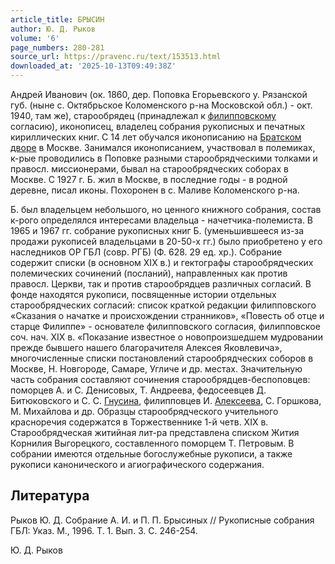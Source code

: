 ```yaml
---
article_title: БРЫСИН
author: Ю. Д. Рыков
volume: '6'
page_numbers: 280-281
source_url: https://pravenc.ru/text/153513.html
downloaded_at: '2025-10-13T09:49:38Z'
---
```


Андрей Иванович (ок. 1860, дер. Поповка Егорьевского у. Рязанской губ. (ныне с. Октябрьское Коломенского р-на Московской обл.) - окт. 1940, там же), старообрядец (принадлежал к [филипповскому](https://pravenc.ru/text/филипповскому.html) согласию), иконописец, владелец собрания рукописных и печатных кириллических книг. С 14 лет обучался иконописанию на [Братском дворе](<https://pravenc.ru/text/Братском дворе.html>) в Москве. Занимался иконописанием, участвовал в полемиках, к-рые проводились в Поповке разными старообрядческими толками и правосл. миссионерами, бывал на старообрядческих соборах в Москве. С 1927 г. Б. жил в Москве, в последние годы - в родной деревне, писал иконы. Похоронен в с. Маливе Коломенского р-на.

Б. был владельцем небольшого, но ценного книжного собрания, состав к-рого определялся интересами владельца - начетчика-полемиста. В 1965 и 1967 гг. собрание рукописных книг Б. (уменьшившееся из-за продажи рукописей владельцами в 20-50-х гг.) было приобретено у его наследников ОР ГБЛ (совр. РГБ) (Ф. 628. 29 ед. хр.). Собрание содержит списки (в основном XIX в.) и гектографы старообрядческих полемических сочинений (посланий), направленных как против правосл. Церкви, так и против старообрядцев различных согласий. В фонде находятся рукописи, посвященные истории отдельных старообрядческих согласий: список краткой редакции филипповского «Сказания о начатке и происхождении странников», «Повесть об отце и старце Филиппе» - основателе филипповского согласия, филипповское соч. нач. XIX в. «Показание известное о новопроизшедшем мудровании прежде бывшего нашего благорачителя Алексея Яковлевича», многочисленные списки постановлений старообрядческих соборов в Москве, Н. Новгороде, Самаре, Угличе и др. местах. Значительную часть собрания составляют сочинения старообрядцев-беспоповцев: поморцев А. и С. Денисовых, Т. Андреева, федосеевцев Д. Битюковского и С. С. [Гнусина](https://pravenc.ru/text/Гнусина.html), филипповцев И. [Алексеева](https://pravenc.ru/text/АЛЕКСЕЕВ.html), С. Горшкова, М. Михайлова и др. Образцы старообрядческого учительного красноречия содержатся в Торжественнике 1-й четв. XIX в. Старообрядческая житийная лит-ра представлена списком Жития Корнилия Выгорецкого, составленного поморцем Т. Петровым. В собрании имеются отдельные богослужебные рукописи, а также рукописи канонического и агиографического содержания.

## Литература

Рыков Ю. Д. Собрание А. И. и П. П. Брысиных // Рукописные собрания ГБЛ: Указ. М., 1996. Т. 1. Вып. 3. С. 246-254.

Ю. Д. Рыков
